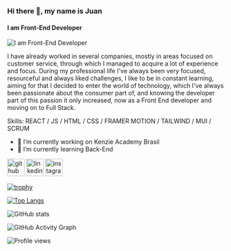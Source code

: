 ### Hi there 👋, my name is Juan 
#### I am Front-End Developer
![I am Front-End Developer](https://media-exp1.licdn.com/dms/image/C4E16AQE_y1Tn_lLjOA/profile-displaybackgroundimage-shrink_350_1400/0/1653497052451?e=1675296000&v=beta&t=-XO5X7tExdkH7gF08iePs78wv1lP0wcu9RkNKeG1VdE)

I have already worked in several companies, mostly in areas focused on customer service, through which I managed to acquire a lot of experience and focus. During my professional life I've always been very focused, resourceful and always liked challenges, I like to be in constant learning, aiming for that I decided to enter the world of technology, which I've always been passionate about the consumer part of, and knowing the developer part of this passion it only increased, now as a Front End developer and moving on to Full Stack.

Skills:  REACT / JS / HTML / CSS / FRAMER MOTION / TAILWIND / MUI / SCRUM

- 🔭 I’m currently working on Kenzie Academy Brasil 
- 🌱 I’m currently learning Back-End 


[<img src='https://cdn.jsdelivr.net/npm/simple-icons@3.0.1/icons/github.svg' alt='github' height='40'>](https://github.com/JuanSgarbi)  [<img src='https://cdn.jsdelivr.net/npm/simple-icons@3.0.1/icons/linkedin.svg' alt='linkedin' height='40'>](https://www.linkedin.com/in/https://www.linkedin.com/in/juansgarbi//)  [<img src='https://cdn.jsdelivr.net/npm/simple-icons@3.0.1/icons/instagram.svg' alt='instagram' height='40'>](https://www.instagram.com/https://www.instagram.com/juansgarbi//)  

[![trophy](https://github-profile-trophy.vercel.app/?username=JuanSgarbi)](https://github.com/ryo-ma/github-profile-trophy)

[![Top Langs](https://github-readme-stats.vercel.app/api/top-langs/?username=JuanSgarbi)](https://github.com/anuraghazra/github-readme-stats)

![GitHub stats](https://github-readme-stats.vercel.app/api?username=JuanSgarbi&show_icons=true&count_private=true)  

![GitHub Activity Graph](https://activity-graph.herokuapp.com/graph?username=JuanSgarbi)  

![Profile views](https://gpvc.arturio.dev/JuanSgarbi)  
